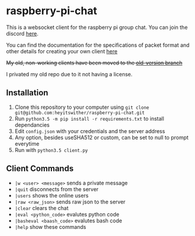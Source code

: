 
# raspberry-pi-chat

This is a websocket client for the raspberry pi group chat. You can join the discord [here](http://discord.io/raspberrypi).

You can find the documentation for the specifications of packet format and other details for creating your own client [here](http://rwci.ml)

~~My old, non-working clients have been moved to the [old-version branch](https://github.com/heyitswither/raspberry-pi-chat/tree/old-version)~~

I privated my old repo due to it not having a license.

## Installation

1. Clone this repository to your computer using `git clone git@github.com:heyitswither/raspberry-pi-chat.git`
2. Run `python3.5 -m pip install -r requirements.txt` to install dependancies
3. Edit `config.json` with your credentials and the server address
4. Any option, besides useSHA512 or custom, can be set to null to prompt everytime
5. Run with `python3.5 client.py`

## Client Commands

- `|w <user> <message>` sends a private message
- `|quit` disconnects from the server
- `|users` shows the online users
- `|raw <raw_json>` sends raw json to the server
- `|clear` clears the chat
- `|eval <python_code>` evalutes python code
- `|basheval <baash_code>` evalutes bash code
- `|help` show these commands
